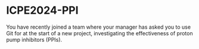 # ICPE2024-PPI
You have recently joined a team where your manager has asked you to use Git for at the start of a new project, investigating the effectiveness of proton pump inhibitors (PPIs). 
